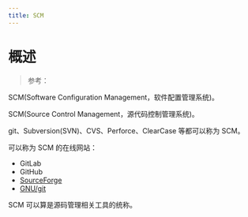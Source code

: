 ```yaml
---
title: SCM
---
```


# 概述

> 参考：

SCM(Software Configuration Management，软件配置管理系统)。

SCM(Source Control Management，源代码控制管理系统)。

git、Subversion(SVN)、CVS、Perforce、ClearCase 等都可以称为 SCM。

可以称为 SCM 的在线网站：

- GitLab
- GitHub
- [SourceForge](https://sourceforge.net/)
- [GNU/git](https://git.savannah.gnu.org/)

SCM 可以算是源码管理相关工具的统称。
